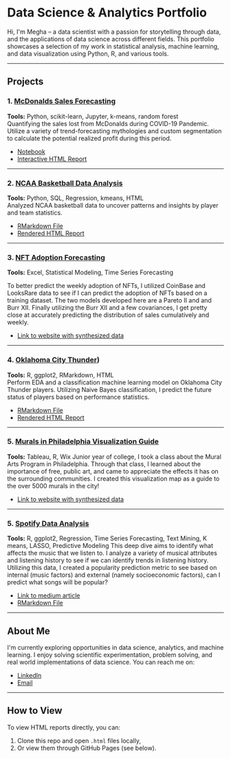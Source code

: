 # Data Science & Analytics Portfolio

Hi, I'm Megha – a data scientist with a passion for storytelling through data, and the applications of data science across different fields. This portfolio showcases a selection of my work in statistical analysis, machine learning, and data visualization using Python, R, and various tools.

---

## Projects

### 1. [McDonalds Sales Forecasting](./projects/mcdonalds-forecasting)
**Tools:** Python, scikit-learn, Jupyter, k-means, random forest  
Quantifying the sales lost from McDonalds during COVID-19 Pandemic. Utilize a variety of trend-forecasting mythologies and custom segmentation to calculate the potential realized profit during this period.

- [Notebook](./projects/mcdonalds-forecasting/mcd-data.ipynb)
- [Interactive HTML Report](./projects/mcdonalds-forecasting/mcd-data.pptx)

---

### 2. [NCAA Basketball Data Analysis](./projects//ncaa-bball-data-analysis)
**Tools:** Python, SQL, Regression, kmeans, HTML  
Analyzed NCAA basketball data to uncover patterns and insights by player and team statistics.

- [RMarkdown File](./projects//ncaa-bball-data-analysis/NCAA_basketball_data_analysis.Rmd)
- [Rendered HTML Report](./projects//ncaa-bball-data-analysis/NCAA_basketball_data_analysis_slides.html)

---

### 3. [NFT Adoption Forecasting](./projects//nft-adoption)
**Tools:** Excel, Statistical Modeling, Time Series Forecasting

To better predict the weekly adoption of NFTs, I utilized CoinBase and LooksRare data to see if I can predict the adoption of NFTs based on a training dataset. The two models developed here are a Pareto II and and Burr XII. Finally utilizing the Burr XII and a few covariances, I get pretty close at accurately predicting the distribution of sales cumulatively and weekly. 

- [Link to website with synthesized data](./projects/philly-murals-viz/README.md)

---

### 4. [Oklahoma City Thunder](./projects/oct-data-challenge))
**Tools:** R, ggplot2, RMarkdown, HTML  
Perform EDA and a classification machine learning model on Oklahoma City Thunder players. Utilizing Naive Bayes classification, I predict the future status of players based on performance statistics.

- [RMarkdown File](./projects/oct-data-challenge/awards_project.Rmd)
- [Rendered HTML Report](./projects/oct-data-challenge/awards_project.html)

---

### 5. [Murals in Philadelphia Visualization Guide](./projects/philly-murals-viz)
**Tools:** Tableau, R, Wix 
Junior year of college, I took a class about the Mural Arts Program in Philadelphia. Through that class, I learned about the importance of free, public art, and came to appreciate the effects it has on the surrounding communities. I created this visualization map as a guide to the over 5000 murals in the city! 

- [Link to website with synthesized data](./projects/philly-murals-viz/README.md)

---

### 5. [Spotify Data Analysis](./projects/spotify-data)
**Tools:** R, ggplot2, Regression, Time Series Forecasting, Text Mining, K means, LASSO, Predictive Modeling
This deep dive aims to identify what affects the music that we listen to. I analyze a variety of musical attributes and listening history to see if we can identify trends in listening history. Utilizing this data, I created a popularity prediction metric to see based on internal (music factors) and external (namely socioeconomic factors), can I predict what songs will be popular? 

- [Link to medium article](./projects/spotify-data/README.md)
- [RMarkdown File](./projects/spotify-data/SpotifyMusicTrends.Rmd)
---

## About Me
I'm currently exploring opportunities in data science, analytics, and machine learning. I enjoy solving scientific experimentation, problem solving, and real world implementations of data science. You can reach me on:

- [LinkedIn](https://linkedin.com/in/megharaman)
- [Email](mailto:megha725@gmail.com)

---

## How to View
To view HTML reports directly, you can:
1. Clone this repo and open `.html` files locally,
2. Or view them through GitHub Pages (see below).

